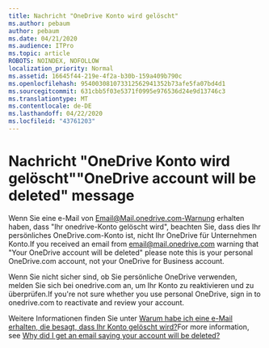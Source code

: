 ```yaml
---
title: Nachricht "OneDrive Konto wird gelöscht"
ms.author: pebaum
author: pebaum
ms.date: 04/21/2020
ms.audience: ITPro
ms.topic: article
ROBOTS: NOINDEX, NOFOLLOW
localization_priority: Normal
ms.assetid: 16645f44-219e-4f2a-b30b-159a409b790c
ms.openlocfilehash: 954003081073312562941352b73afe5fa07bd4d1
ms.sourcegitcommit: 631cbb5f03e5371f0995e976536d24e9d13746c3
ms.translationtype: MT
ms.contentlocale: de-DE
ms.lasthandoff: 04/22/2020
ms.locfileid: "43761203"
---
```

# <a name="onedrive-account-will-be-deleted-message"></a><span data-ttu-id="1c447-102">Nachricht "OneDrive Konto wird gelöscht"</span><span class="sxs-lookup"><span data-stu-id="1c447-102">"OneDrive account will be deleted" message</span></span>

<span data-ttu-id="1c447-103">Wenn Sie eine e-Mail von Email@Mail.onedrive.com-Warnung erhalten haben, dass "Ihr onedrive-Konto gelöscht wird", beachten Sie, dass dies Ihr persönliches OneDrive.com-Konto ist, nicht Ihr OneDrive für Unternehmen Konto.</span><span class="sxs-lookup"><span data-stu-id="1c447-103">If you received an email from email@mail.onedrive.com warning that "Your OneDrive account will be deleted" please note this is your personal OneDrive.com account, not your OneDrive for Business account.</span></span> 
  
<span data-ttu-id="1c447-104">Wenn Sie nicht sicher sind, ob Sie persönliche OneDrive verwenden, melden Sie sich bei onedrive.com an, um Ihr Konto zu reaktivieren und zu überprüfen.</span><span class="sxs-lookup"><span data-stu-id="1c447-104">If you're not sure whether you use personal OneDrive, sign in to onedrive.com to reactivate and review your account.</span></span>
  
<span data-ttu-id="1c447-105">Weitere Informationen finden Sie unter [Warum habe ich eine e-Mail erhalten, die besagt, dass Ihr Konto gelöscht wird?](https://go.microsoft.com/fwlink/?linkid=2036151&amp;clcid=0x409)</span><span class="sxs-lookup"><span data-stu-id="1c447-105">For more information, see [Why did I get an email saying your account will be deleted?](https://go.microsoft.com/fwlink/?linkid=2036151&amp;clcid=0x409)</span></span>
  

